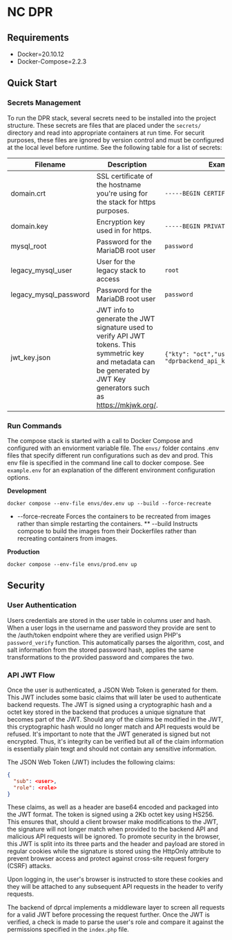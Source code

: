 # NC DPR

## Requirements

- Docker=20.10.12
- Docker-Compose=2.2.3

## Quick Start

### Secrets Management

To run the DPR stack, several secrets need to be installed into the project structure. These secrets are files that are placed under the `secrets/` directory and read into appropriate containers at run time. For securit purposes, these files are ignored by version control and must be configured at the local level before runtime. See the following table for a list of secrets:

| Filename              | Description                                                                                                                                                              | Example                                                               |
| --------------------- | ------------------------------------------------------------------------------------------------------------------------------------------------------------------------ | --------------------------------------------------------------------- |
| domain.crt            | SSL certificate of the hostname you're using for the stack for https purposes.                                                                                           | `-----BEGIN CERTIFICATE----- ...`                                     |
| domain.key            | Encryption key used in for https.                                                                                                                                        | `-----BEGIN PRIVATE KEY----- ...`                                     |
| mysql_root            | Password for the MariaDB root user                                                                                                                                       | `password`                                                            |
| legacy_mysql_user     | User for the legacy stack to access                                                                                                                                      | `root`                                                                |
| legacy_mysql_password | Password for the MariaDB root user                                                                                                                                       | `password`                                                            |
| jwt_key.json          | JWT info to generate the JWT signature used to verify API JWT tokens. This symmetric key and metadata can be generated by JWT Key generators such as https://mkjwk.org/. | `{"kty": "oct","use": "sig","kid": "dprbackend_api_key","k":"fIG-...` |

### Run Commands

The compose stack is started with a call to Docker Compose and configured with an enviorment variable file. The `envs/` folder contains .env files that specify different run configurations such as dev and prod. This env file is specified in the command line call to docker compose. See `example.env` for an explanation of the different environment configuration options.

**Development**

```docker
docker compose --env-file envs/dev.env up --build --force-recreate
```

- --force-recreate Forces the containers to be recreated from images rather than simple restarting the containers.
  \*\* --build Instructs compose to build the images from their Dockerfiles rather than recreating containers from images.

**Production**

```docker
docker compose --env-file envs/prod.env up
```

## Security

### User Authentication

Users credentials are stored in the user table in columns user and hash. When a user logs in the username and password they provide are sent to the /auth/token endpoint where they are verified usign PHP's `password_verify` function. This automatically parses the algorithm, cost, and salt information from the stored password hash, applies the same transformations to the provided password and compares the two.

### API JWT Flow

Once the user is authenticated, a JSON Web Token is generated for them. This JWT includes some basic claims that will later be used to authenticate backend requests. The JWT is signed using a cryptographic hash and a octet key stored in the backend that produces a unique signature that becomes part of the JWT. Should any of the claims be modified in the JWT, this cryptographic hash would no longer match and API requests would be refused. It's important to note that the JWT generated is signed but not encrypted. Thus, it's integrity can be verified but all of the claim information is essentially plain texgt and should not contain any sensitive information.

The JSON Web Token (JWT) includes the following claims:

```json
{
  "sub": <user>,
  "role": <role>
}
```

These claims, as well as a header are base64 encoded and packaged into the JWT format. The token is signed using a 2Kb octet key using HS256. This ensures that, should a client browser make modifications to the JWT, the signature will not longer match when provided to the backend API and malicious API requests will be ignored. To promote security in the browser, this JWT is split into its three parts and the header and payload are stored in regular cookies while the signature is stored using the HttpOnly attribute to prevent browser access and protect against cross-site request forgery (CSRF) attacks.

Upon logging in, the user's browser is instructed to store these cookies and they will be attached to any subsequent API requests in the header to verify requests.

The backend of dprcal implements a middleware layer to screen all requests for a valid JWT before processing the request further. Once the JWT is verified, a check is made to parse the user's role and compare it against the permissions specified in the `index.php` file.
